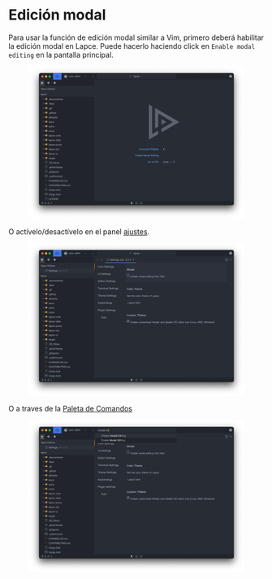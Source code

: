 # Edición modal

Para usar la función de edición modal similar a Vim, primero deberá habilitar la edición modal en Lapce. Puede hacerlo haciendo click en `Enable modal editing` en la pantalla principal.

<figure><img src="../.gitbook/assets/modal_editing_link.png" alt=""><figcaption></figcaption></figure>

O actívelo/desactívelo en el panel [ajustes](ajustes.md).

<figure><img src="../.gitbook/assets/modal_editing_settings.png" alt=""><figcaption></figcaption></figure>

O a traves de la [Paleta de Comandos](paleta-de-comandos.md)

<figure><img src="../.gitbook/assets/modal_editing_palette.png" alt=""><figcaption></figcaption></figure>
